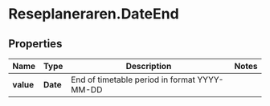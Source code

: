 # Reseplaneraren.DateEnd

## Properties
Name | Type | Description | Notes
------------ | ------------- | ------------- | -------------
**value** | **Date** | End of timetable period in format YYYY-MM-DD | 


